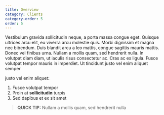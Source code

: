 ```yaml
---
title: Overview
category: Clients
category-order: 5
order: 5
---
```


Vestibulum gravida sollicitudin neque, a porta massa congue eget. Quisque ultrices arcu elit, eu viverra arcu molestie quis. Morbi dignissim et magna nec bibendum. Duis blandit arcu a leo mattis, congue sagittis mauris mattis. Donec vel finibus urna. Nullam a mollis quam, sed hendrerit nulla. In volutpat diam diam, ut iaculis risus consectetur ac. Cras ac ex ligula. Fusce volutpat tempor mauris in imperdiet. Ut tincidunt justo vel enim aliquet semper

justo vel enim aliquet:

1. Fusce volutpat tempor
2. Proin at **sollicitudin** turpis
3. Sed dapibus et ex sit amet

> **QUICK TIP:** Nullam a mollis quam, sed hendrerit nulla
